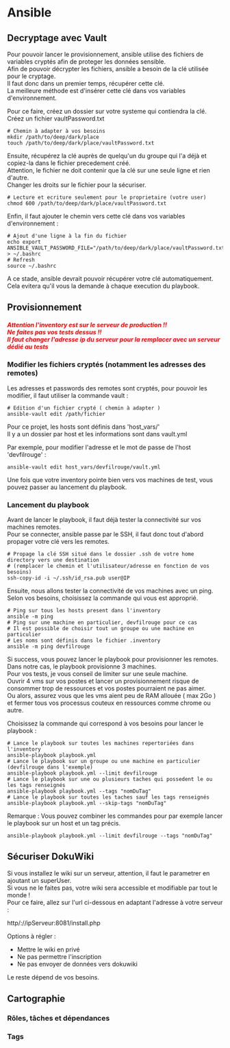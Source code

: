 # Ansible


## Decryptage avec Vault

Pour pouvoir lancer le provisionnement, ansible utilise des fichiers de variables cryptés afin de proteger les données sensible.  
Afin de pouvoir décrypter les fichiers, ansible a besoin de la clé utilisée pour le cryptage.  
Il faut donc dans un premier temps, récupérer cette clé.  
La meilleure méthode est d'insérer cette clé dans vos variables d'environnement.  

Pour ce faire, créez un dossier sur votre systeme qui contiendra la clé.  
Créez un fichier vaultPassword.txt

```shell
# Chemin à adapter à vos besoins
mkdir /path/to/deep/dark/place
touch /path/to/deep/dark/place/vaultPassword.txt
```

Ensuite, récupérez la clé auprès de quelqu'un du groupe qui l'a déjà et copiez-la dans le fichier precedement créé.  
Attention, le fichier ne doit contenir que la clé sur une seule ligne et rien d'autre.  
Changer les droits sur le fichier pour la sécuriser.  

```shell
# Lecture et ecriture seulement pour le proprietaire (votre user)
chmod 600 /path/to/deep/dark/place/vaultPassword.txt
```

Enfin, il faut ajouter le chemin vers cette clé dans vos variables d'environnement : 

```shell
# Ajout d'une ligne à la fin du fichier
echo export ANSIBLE_VAULT_PASSWORD_FILE="/path/to/deep/dark/place/vaultPassword.txt" > ~/.bashrc
# Refresh
source ~/.bashrc
```

A ce stade, ansible devrait pouvoir récupérer votre clé automatiquement.  
Cela evitera qu'il vous la demande à chaque execution du playbook.  

## Provisionnement

##### <span style="color:red">*Attention l'inventory est sur le serveur de production !!*</br>*Ne faites pas vos tests dessus !!*</br>*Il faut changer l'adresse ip du serveur pour la remplacer avec un serveur dédié au tests*</span>

### Modifier les fichiers cryptés (notamment les adresses des remotes)

Les adresses et passwords des remotes sont cryptés, pour pouvoir les modifier, il faut utiliser la commande vault : 

```shell
# Edition d'un fichier crypté ( chemin à adapter )
ansible-vault edit /path/fichier
```

Pour ce projet, les hosts sont définis dans 'host_vars/'  
Il y a un dossier par host et les informations sont dans vault.yml  

Par exemple, pour modifier l'adresse et le mot de passe de l'host 'devfilrouge' :  

```shell
ansible-vault edit host_vars/devfilrouge/vault.yml
```

Une fois que votre inventory pointe bien vers vos machines de test, vous pouvez passer au lancement du playbook.  

### Lancement du playbook

Avant de lancer le playbook, il faut déjà tester la connectivité sur vos machines remotes.  
Pour se connecter, ansible passe par le SSH, il faut donc tout d'abord propager votre clé vers les remotes.  

```shell
# Propage la clé SSH situé dans le dossier .ssh de votre home directory vers une destination
# (remplacer le chemin et l'utilisateur/adresse en fonction de vos besoins)
ssh-copy-id -i ~/.ssh/id_rsa.pub user@IP
```
Ensuite, nous allons tester la connectivité de vos machines avec un ping.  
Selon vos besoins, choisissez la commande qui vous est approprié.  

```shell
# Ping sur tous les hosts present dans l'inventory 
ansible -m ping
# Ping sur une machine en particulier, devfilrouge pour ce cas
# Il est possible de choisir tout un groupe ou une machine en particulier
# Les noms sont définis dans le fichier .inventory
ansible -m ping devfilrouge
```

Si success, vous pouvez lancer le playbook pour provisionner les remotes.  
Dans notre cas, le playbook provisionne 3 machines.  
Pour vos tests, je vous conseil de limiter sur une seule machine.  
Ouvrir 4 vms sur vos postes et lancer un provisionnement risque de consommer trop de ressources et vos postes pourraient ne pas aimer.  
Ou alors, assurez vous que les vms aient peu de RAM allouée ( max 2Go ) et fermer tous vos processus couteux en ressources comme chrome ou autre.  

Choisissez la commande qui correspond à vos besoins pour lancer le playbook :  

```shell
# Lance le playbook sur toutes les machines repertoriées dans l'inventory
ansible-playbook playbook.yml
# Lance le playbook sur un groupe ou une machine en particulier (devfilrouge dans l'exemple)
ansible-playbook playbook.yml --limit devfilrouge
# Lance le playbook sur une ou plusieurs taches qui possedent le ou les tags renseignés
ansible-playbook playbook.yml --tags "nomDuTag"
# Lance le playbook sur toutes les taches sauf les tags renseignés
ansible-playbook playbook.yml --skip-tags "nomDuTag"
```

Remarque : Vous pouvez combiner les commandes pour par exemple lancer le playbook sur un host et un tag précis.  

```shell
ansible-playbook playbook.yml --limit devfilrouge --tags "nomDuTag"
```

## Sécuriser DokuWiki

Si vous installez le wiki sur un serveur, attention, il faut le parametrer en ajoutant un superUser.  
Si vous ne le faites pas, votre wiki sera accessible et modifiable par tout le monde !  
Pour ce faire, allez sur l'url ci-dessous en adaptant l'adresse à votre serveur :

http/://ipServeur:8081/install.php

Options à régler : 

- Mettre le wiki en privé
- Ne pas permettre l'inscription
- Ne pas envoyer de données vers dokuwiki

Le reste dépend de vos besoins.

## Cartographie

### Rôles, tâches et dépendances



### Tags

